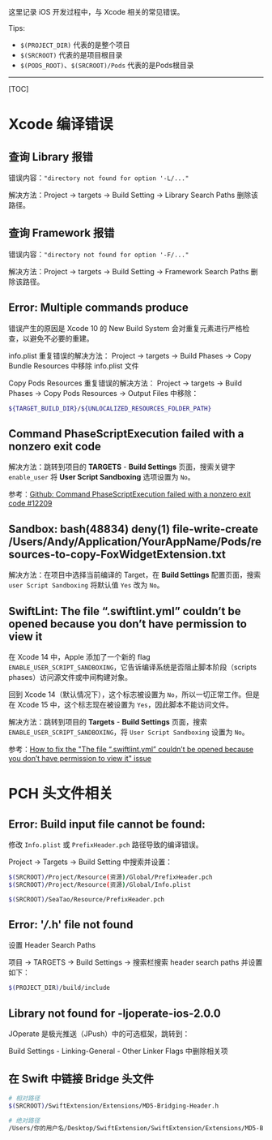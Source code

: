 这里记录 iOS 开发过程中，与 Xcode 相关的常见错误。

Tips: 
* `$(PROJECT_DIR)` 代表的是整个项目
* `$(SRCROOT)` 代表的是项目根目录
* `$(PODS_ROOT)`、`$(SRCROOT)/Pods` 代表的是Pods根目录

---

[TOC]

# Xcode 编译错误

## 查询 Library 报错

错误内容：`"directory not found for option '-L/..."`

解决方法：Project -> targets -> Build Setting -> Library Search Paths 删除该路径。

## 查询 Framework 报错

错误内容：`"directory not found for option '-F/..."`

解决方法：Project -> targets -> Build Setting -> Framework Search Paths 删除该路径。

## Error: Multiple commands produce

错误产生的原因是 Xcode 10 的 New Build System 会对重复元素进行严格检查，以避免不必要的重建。

info.plist 重复错误的解决方法：
Project -> targets -> Build Phases -> Copy Bundle Resources 中移除 info.plist 文件

Copy Pods Resources 重复错误的解决方法：
Project -> targets -> Build Phases -> Copy Pods Resources -> Output Files 中移除：
```bash
${TARGET_BUILD_DIR}/${UNLOCALIZED_RESOURCES_FOLDER_PATH}
```

## Command PhaseScriptExecution failed with a nonzero exit code

解决方法：跳转到项目的 **TARGETS** - **Build Settings** 页面，搜索关键字 `enable_user` 将 **User Script Sandboxing** 选项设置为 `No`。

参考：[Github: Command PhaseScriptExecution failed with a nonzero exit code #12209](https://github.com/CocoaPods/CocoaPods/issues/12209#issuecomment-1952635494)

## Sandbox: bash(48834) deny(1) file-write-create /Users/Andy/Application/YourAppName/Pods/resources-to-copy-FoxWidgetExtension.txt

解决方法：在项目中选择当前编译的 Target，在 **Build Settings** 配置页面，搜索 `user Script Sandboxing` 将默认值 `Yes` 改为 `No`。

## SwiftLint: The file “.swiftlint.yml” couldn’t be opened because you don’t have permission to view it

在 Xcode 14 中，Apple 添加了一个新的 flag `ENABLE_USER_SCRIPT_SANDBOXING`，它告诉编译系统是否阻止脚本阶段（scripts phases）访问源文件或中间构建对象。

回到 Xcode 14（默认情况下），这个标志被设置为 `No`，所以一切正常工作。但是在 Xcode 15 中，这个标志现在被设置为 `Yes`，因此脚本不能访问文件。

解决方法：跳转到项目的 **Targets** - **Build Settings** 页面，搜索 `ENABLE_USER_SCRIPT_SANDBOXING`，将 `User Script Sandboxing` 设置为 `No`。

参考：[How to fix the "The file “.swiftlint.yml” couldn’t be opened because you don’t have permission to view it" issue](https://thisdevbrain.com/swiftlint-permission-issue/)


# PCH 头文件相关

## Error: Build input file cannot be found:

修改 `Info.plist` 或 `PrefixHeader.pch` 路径导致的编译错误。

Project -> Targets -> Build Setting 中搜索并设置：
```bash
$(SRCROOT)/Project/Resource(资源)/Global/PrefixHeader.pch
$(SRCROOT)/Project/Resource(资源)/Global/Info.plist

$(SRCROOT)/SeaTao/Resource/PrefixHeader.pch
```

## Error: '*/*.h' file not found

设置 Header Search Paths

项目 -> TARGETS -> Build Settings -> 搜索栏搜索 header search paths 并设置如下：

```bash
$(PROJECT_DIR)/build/include
```

## Library not found for -ljoperate-ios-2.0.0

JOperate 是极光推送（JPush）中的可选框架，跳转到：

Build Settings - Linking-General - Other Linker Flags 中删除相关项


## 在 Swift 中链接 Bridge 头文件

```bash
# 相对路径
$(SRCROOT)/SwiftExtension/Extensions/MD5-Bridging-Header.h

# 绝对路径
/Users/你的用户名/Desktop/SwiftExtension/SwiftExtension/Extensions/MD5-Bridging-Header.h
```
